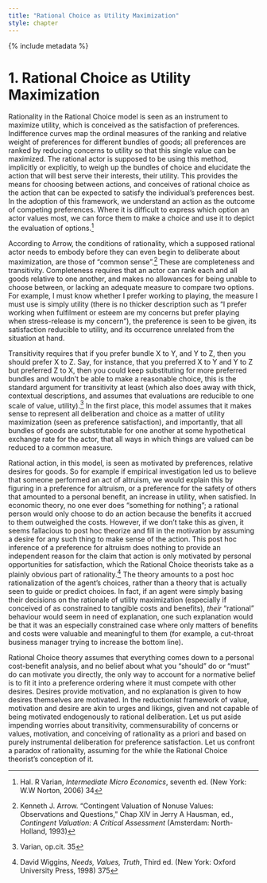 ```yaml
---
title: "Rational Choice as Utility Maximization"
style: chapter
---
```


{% include metadata %}

# 1. Rational Choice as Utility Maximization

Rationality in the Rational Choice model is seen as an instrument to maximize utility, which is conceived as the satisfaction of preferences. Indifference curves map the ordinal measures of the ranking and relative weight of preferences for different bundles of goods; all preferences are ranked by reducing concerns to utility so that this single value can be maximized. The rational actor is supposed to be using this method, implicitly or explicitly, to weigh up the bundles of choice and elucidate the action that will best serve their interests, their utility. This provides the means for choosing between actions, and conceives of rational choice as the action that can be expected to satisfy the individual’s preferences best. In the adoption of this framework, we understand an action as the outcome of competing preferences. Where it is difficult to express which option an actor values most, we can force them to make a choice and use it to depict the evaluation of options.[^2]

According to Arrow, the conditions of rationality, which a supposed rational actor needs to embody before they can even begin to deliberate about maximization, are those of “common sense”.[^3] These are completeness and transitivity. Completeness requires that an actor can rank each and all goods relative to one another, and makes no allowances for being unable to choose between, or lacking an adequate measure to compare two options. For example, I must know whether I prefer working to playing, the measure I must use is simply utility (there is no thicker description such as “I prefer working when fulfilment or esteem are my concerns but prefer playing when stress-release is my concern”), the preference is seen to be given, its satisfaction reducible to utility, and its occurrence unrelated from the situation at hand.

Transitivity requires that if you prefer bundle X to Y, and Y to Z, then you should prefer X to Z. Say, for instance, that you preferred X to Y and Y to Z but preferred Z to X, then you could keep substituting for more preferred bundles and wouldn’t be able to make a reasonable choice, this is the standard argument for transitivity at least (which also does away with thick, contextual descriptions, and assumes that evaluations are reducible to one scale of value, utility).[^4] In the first place, this model assumes that it makes sense to represent all deliberation and choice as a matter of utility maximization (seen as preference satisfaction), and importantly, that all bundles of goods are substitutable for one another at some hypothetical exchange rate for the actor, that all ways in which things are valued can be reduced to a common measure.

Rational action, in this model, is seen as motivated by preferences, relative desires for goods. So for example if empirical investigation led us to believe that someone performed an act of altruism, we would explain this by figuring in a preference for altruism, or a preference for the safety of others that amounted to a personal benefit, an increase in utility, when satisfied. In economic theory, no one ever does “something for nothing”; a rational person would only choose to do an action because the benefits it accrued to them outweighed the costs. However, if we don’t take this as given, it seems fallacious to post hoc theorize and fill in the motivation by assuming a desire for any such thing to make sense of the action. This post hoc inference of a preference for altruism does nothing to provide an independent reason for the claim that action is only motivated by personal opportunities for satisfaction, which the Rational Choice theorists take as a plainly obvious part of rationality.[^5] The theory amounts to a post hoc rationalization of the agent’s choices, rather than a theory that is actually seen to guide or predict choices. In fact, if an agent were simply basing their decisions on the rationale of utility maximization (especially if conceived of as constrained to tangible costs and benefits), *their* “rational” behaviour would seem in need of explanation, one such explanation would be that it was an especially constrained case where only matters of benefits and costs were valuable and meaningful to them (for example, a cut-throat business manager trying to increase the bottom line).

Rational Choice theory assumes that everything comes down to a personal cost-benefit analysis, and no belief about what you “should” do or “must” do can motivate you directly, the only way to account for a normative belief is to fit it into a preference ordering where it must compete with other desires. Desires provide motivation, and no explanation is given to how desires themselves are motivated. In the reductionist framework of value, motivation and desire are akin to urges and likings, given and not capable of being motivated endogenously to rational deliberation. Let us put aside impending worries about transitivity, commensurability of concerns or values, motivation, and conceiving of rationality as a priori and based on purely instrumental deliberation for preference satisfaction. Let us confront a paradox of rationality, assuming for the while the Rational Choice theorist’s conception of it.




[^2]: Hal. R Varian, *Intermediate Micro Economics*, seventh ed. (New York: W.W Norton, 2006) 34

[^3]: Kenneth J. Arrow. “Contingent Valuation of Nonuse Values: Observations and Questions,” Chap XIV in Jerry A Hausman, ed., *Contingent Valuation: A Critical Assessment* (Amsterdam: North-Holland, 1993)

[^4]: Varian, op.cit. 35

[^5]: David Wiggins, *Needs, Values, Truth*, Third ed. (New York: Oxford University Press, 1998) 375


